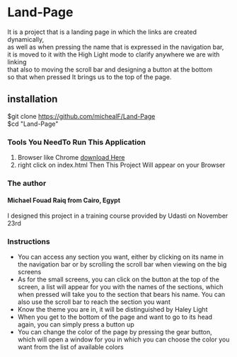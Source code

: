 # Land-Page

It is a project that is a landing page in which the links are created dynamically,  
as well as when pressing the name that is expressed in the navigation bar,  
it is moved to it with the High Light mode to clarify anywhere we are with linking  
that also to moving the scroll bar and designing a button at the bottom   
so that when pressed It brings us to the top of the page.

## installation

$git clone https://github.com/michealF/Land-Page  
$cd "Land-Page"

### Tools You NeedTo Run This Application
1. Browser like Chrome [download Here](https://www.google.com.sa/intl/ar/chrome)
2. right click on index.html Then This Project Will appear on your Browser

### The author
#### Michael Fouad Raiq from Cairo, Egypt
I designed this project in a training course provided by Udasti on November 23rd

### Instructions
* You can access any section you want, either by clicking on its name in the navigation bar or by scrolling the scroll bar when viewing on the big screens
* As for the small screens, you can click on the button at the top of the screen, a list will appear for you with the names of the sections, which when pressed will take you to the section that bears his name. You can also use the scroll bar to reach the section you want
* Know the theme you are in, it will be distinguished by Haley Light
* When you get to the bottom of the page and want to go to its head again, you can simply press a button up
* You can change the color of the page by pressing the gear button, which will open a window for you in which you can choose the color you want from the list of available colors
